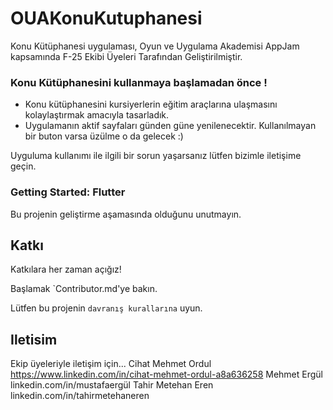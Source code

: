 # OUAKonuKutuphanesi

Konu Kütüphanesi uygulaması, Oyun ve Uygulama Akademisi AppJam kapsamında F-25 Ekibi Üyeleri Tarafından Geliştirilmiştir.

### Konu Kütüphanesini kullanmaya başlamadan önce ! 

- Konu kütüphanesini kursiyerlerin eğitim araçlarına ulaşmasını kolaylaştırmak amacıyla tasarladık.
- Uygulamanın aktif sayfaları günden güne yenilenecektir. Kullanılmayan bir buton varsa üzülme o da gelecek :)

Uyguluma kullanımı ile ilgili bir sorun yaşarsanız lütfen bizimle iletişime geçin.

### Getting Started: Flutter

Bu projenin geliştirme aşamasında olduğunu unutmayın.

## Katkı

Katkılara her zaman açığız!

Başlamak `Contributor.md'ye bakın.

Lütfen bu projenin `davranış kurallarına` uyun.

## Iletisim

Ekip üyeleriyle iletişim için...
Cihat Mehmet Ordul
https://www.linkedin.com/in/cihat-mehmet-ordul-a8a636258
Mehmet Ergül
linkedin.com/in/mustafaergül
Tahir Metehan Eren
linkedin.com/in/tahirmetehaneren



